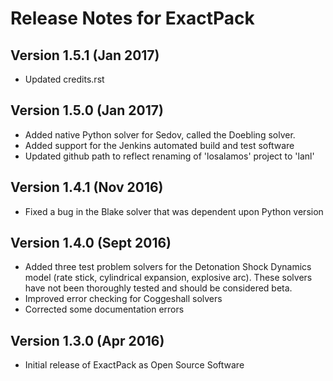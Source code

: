 Release Notes for ExactPack
===========================

Version 1.5.1 (Jan 2017)
-------------------------

* Updated credits.rst

Version 1.5.0 (Jan 2017)
-------------------------

* Added native Python solver for Sedov, called the Doebling solver.
* Added support for the Jenkins automated build and test software
* Updated github path to reflect renaming of 'losalamos' project to 'lanl'

Version 1.4.1 (Nov 2016)
-------------------------

* Fixed a bug in the Blake solver that was dependent upon Python version

Version 1.4.0 (Sept 2016)
-------------------------

* Added three test problem solvers for the Detonation Shock Dynamics model (rate stick,
cylindrical expansion, explosive arc). These solvers have not been thoroughly
tested and should be considered beta.
* Improved error checking for Coggeshall solvers
* Corrected some documentation errors


Version 1.3.0 (Apr 2016)
------------------------

* Initial release of ExactPack as Open Source Software
